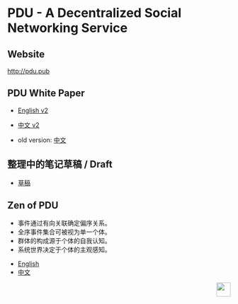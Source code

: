 # PDU - A Decentralized Social Networking Service

## Website
http://pdu.pub

## PDU White Paper
- [English v2](docs/en/WhitePaperV2.md)
- [中文 v2](docs/zh/WhitePaperV2.md) 

- old version: [中文](docs/zh/WhitePaperV1.md)

## 整理中的笔记草稿 / Draft
- [草稿](docs/zh/Draft.md)

## Zen of PDU

* 事件通过有向关联确定偏序关系。
* 全序事件集合可被视为单一个体。
* 群体的构成源于个体的自我认知。
* 系统世界决定于个体的主观感知。

- [English](docs/en/Zen.md)
- [中文](docs/zh/Zen.md) 




<a href="https://pdu.pub"><img height="32" align="right" src="https://pdu.pub/assets/img/logo.png"></a>
